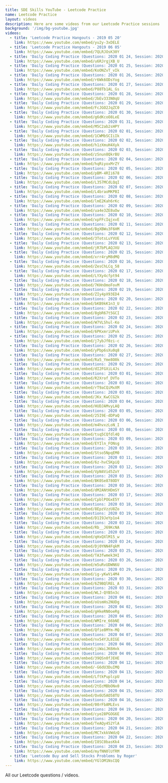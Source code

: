 ```yaml
---
title: SDE Skills YouTube - Leetcode Practice
name: Leetcode Practice
layout: videos
description: Here are some videos from our Leetcode Practice sessions
background: '/img/bg-youtube.jpg'
videos:
  - title: 'Leetcode Practice Hangouts - 2019 05 20'
    link: https://www.youtube.com/embed/yu2y-3xDELE	
  - title: 'Leetcode Practice Hangouts - 2019 06 05'
    link: https://www.youtube.com/embed/7QLRJOsK30Y	
  - title: 'Daily Coding Practice (Questions: 2020 01 24, Session: 2020 01 25)'
    link: https://www.youtube.com/embed/u6RJrgjXB_U
  - title: 'Daily Coding Practice (Questions: 2020 01 25, Session: 2020 01 26)'
    link: https://www.youtube.com/embed/KoONZvT_vIk
  - title: 'Daily Coding Practice (Questions: 2020 01 26, Session: 2020 01 27)'
    link: https://www.youtube.com/embed/r6Wk6ODsYog
  - title: 'Daily Coding Practice (Questions: 2020 01 27, Session: 2020 01 28)'
    link: https://www.youtube.com/embed/P88Tb1AL_Gs
  - title: 'Daily Coding Practice (Questions: 2020 01 28, Session: 2020 01 29)'
    link: https://www.youtube.com/embed/JbEv333N0qU
  - title: 'Daily Coding Practice (Questions: 2020 01 29, Session: 2020 01 30)'
    link: https://www.youtube.com/embed/FcJGO2JqZC0
  - title: 'Daily Coding Practice (Questions: 2020 01 30, Session: 2020 01 31)'
    link: https://www.youtube.com/embed/g6dKcoO8LeE
  - title: 'Daily Coding Practice (Questions: 2020 01 31, Session: 2020 02 01)'
    link: https://www.youtube.com/embed/M5C2ab2sHPY
  - title: 'Daily Coding Practice (Questions: 2020 02 01, Session: 2020 02 02)'
    link: https://www.youtube.com/embed/1CWMbSCIiIk
  - title: 'Daily Coding Practice (Questions: 2020 02 02, Session: 2020 02 03)'
    link: https://www.youtube.com/embed/h1zXmuH4Xyk
  - title: 'Daily Coding Practice (Questions: 2020 02 03, Session: 2020 02 04)'
    link: https://www.youtube.com/embed/zSnun8QkrBU
  - title: 'Daily Coding Practice (Questions: 2020 02 04, Session: 2020 02 05)'
    link: https://www.youtube.com/embed/hqRiyoxMrZY
  - title: 'Daily Coding Practice (Questions: 2020 02 05, Session: 2020 02 06)'
    link: https://www.youtube.com/embed/pBM-4RIi678
  - title: 'Daily Coding Practice (Questions: 2020 02 06, Session: 2020 02 07)'
    link: https://www.youtube.com/embed/L357MCdLQqI
  - title: 'Daily Coding Practice (Questions: 2020 02 07, Session: 2020 02 08)'
    link: https://www.youtube.com/embed/L4braoMKPBI
  - title: 'Daily Coding Practice (Questions: 2020 02 08, Session: 2020 02 09)'
    link: https://www.youtube.com/embed/lmE2Kah6rKc
  - title: 'Daily Coding Practice (Questions: 2020 02 09, Session: 2020 02 10)'
    link: https://www.youtube.com/embed/ua4e3ZE8uOw
  - title: 'Daily Coding Practice (Questions: 2020 02 10, Session: 2020 02 11)'
    link: https://www.youtube.com/embed/xpFFcIqjxvE
  - title: 'Daily Coding Practice (Questions: 2020 02 11, Session: 2020 02 12)'
    link: https://www.youtube.com/embed/BgXBWu3F6HM
  - title: 'Daily Coding Practice (Questions: 2020 02 12, Session: 2020 02 13)'
    link: https://www.youtube.com/embed/3TotsLuYVUE
  - title: 'Daily Coding Practice (Questions: 2020 02 13, Session: 2020 02 14)'
    link: https://www.youtube.com/embed/jR7bPLAQJXU
  - title: 'Daily Coding Practice (Questions: 2020 02 15, Session: 2020 02 16)'
    link: https://www.youtube.com/embed/xrr4ryM8dMQ
  - title: 'Daily Coding Practice (Questions: 2020 02 16, Session: 2020 02 17)'
    link: https://www.youtube.com/embed/ZesChLCq_58
  - title: 'Daily Coding Practice (Questions: 2020 02 17, Session: 2020 02 18)'
    link: https://www.youtube.com/embed/LYXy4cfpt94
  - title: 'Daily Coding Practice (Questions: 2020 02 18, Session: 2020 02 19)'
    link: https://www.youtube.com/embed/7KHnOmoFovM
  - title: 'Daily Coding Practice (Questions: 2020 02 19, Session: 2020 02 20)'
    link: https://www.youtube.com/embed/ZIy4pX93ED4
  - title: 'Daily Coding Practice (Questions: 2020 02 20, Session: 2020 02 21)'
    link: https://www.youtube.com/embed/bKB9kK1n3_U
  - title: 'Daily Coding Practice (Questions: 2020 02 22, Session: 2020 02 23)'
    link: https://www.youtube.com/embed/8gbR67t5GCI
  - title: 'Daily Coding Practice (Questions: 2020 02 23, Session: 2020 02 24)'
    link: https://www.youtube.com/embed/W7VLShul-Ko
  - title: 'Daily Coding Practice (Questions: 2020 02 24, Session: 2020 02 25)'
    link: https://www.youtube.com/embed/6PKxmriUPxk
  - title: 'Daily Coding Practice (Questions: 2020 02 25, Session: 2020 02 26)'
    link: https://www.youtube.com/embed/j7ybJf0zi-c
  - title: 'Daily Coding Practice (Questions: 2020 02 26, Session: 2020 02 27)'
    link: https://www.youtube.com/embed/yPbp6sXu0q8
  - title: 'Daily Coding Practice (Questions: 2020 02 27, Session: 2020 02 28)'
    link: https://www.youtube.com/embed/Ra5_Yme8O0k
  - title: 'Daily Coding Practice (Questions: 2020 02 29, Session: 2020 03 01)'
    link: https://www.youtube.com/embed/dI2FGXiL4Js
  - title: 'Daily Coding Practice (Questions: 2020 03 01, Session: 2020 03 02)'
    link: https://www.youtube.com/embed/R2Xrof_DVTo
  - title: 'Daily Coding Practice (Questions: 2020 03 02, Session: 2020 03 03)'
    link: https://www.youtube.com/embed/rT9aCQiMxXM
  - title: 'Daily Coding Practice (Questions: 2020 03 03, Session: 2020 03 04)'
    link: https://www.youtube.com/embed/JKx_KwCCG2k
  - title: 'Daily Coding Practice (Questions: 2020 03 04, Session: 2020 03 05)'
    link: https://www.youtube.com/embed/HUDJAMvyLAQ
  - title: 'Daily Coding Practice (Questions: 2020 03 05, Session: 2020 03 06)'
    link: https://www.youtube.com/embed/25I9E-dDPaQ
  - title: 'Daily Coding Practice (Questions: 2020 03 06, Session: 2020 03 08)'
    link: https://www.youtube.com/embed/m4hvxzLoN_I
  - title: 'Daily Coding Practice (Questions: 2020 03 08, Session: 2020 03 09)'
    link: https://www.youtube.com/embed/tsq5CQfdl4Q
  - title: 'Daily Coding Practice (Questions: 2020 03 09, Session: 2020 03 10)'
    link: https://www.youtube.com/embed/EYIln_FONsg
  - title: 'Daily Coding Practice (Questions: 2020 03 10, Session: 2020 03 11)'
    link: https://www.youtube.com/embed/Stso5NpqEM0
  - title: 'Daily Coding Practice (Questions: 2020 03 11, Session: 2020 03 12)'
    link: https://www.youtube.com/embed/6z-hvC5KpiQ
  - title: 'Daily Coding Practice (Questions: 2020 03 12, Session: 2020 03 13)'
    link: https://www.youtube.com/embed/VpN4Vid5ZoY
  - title: 'Daily Coding Practice (Questions: 2020 03 15, Session: 2020 03 16)'
    link: https://www.youtube.com/embed/BK0Se878ODY
  - title: 'Daily Coding Practice (Questions: 2020 03 16, Session: 2020 03 17)'
    link: https://www.youtube.com/embed/dM2ANtHDmSY
  - title: 'Daily Coding Practice (Questions: 2020 03 17, Session: 2020 03 18)'
    link: https://www.youtube.com/embed/CpblPOGxE5Y
  - title: 'Daily Coding Practice (Questions: 2020 03 18, Session: 2020 03 19)'
    link: https://www.youtube.com/embed/8EpzVzzU8Zo
  - title: 'Daily Coding Practice (Questions: 2020 03 19, Session: 2020 03 20)'
    link: https://www.youtube.com/embed/D1I9JeYp1o4
  - title: 'Daily Coding Practice (Questions: 2020 03 22, Session: 2020 03 23)'
    link: https://www.youtube.com/embed/Rb__J69KcNA
  - title: 'Daily Coding Practice (Questions: 2020 03 23, Session: 2020 03 24)'
    link: https://www.youtube.com/embed/qHxQXlM15_w
  - title: 'Daily Coding Practice (Questions: 2020 03 24, Session: 2020 03 25)'
    link: https://www.youtube.com/embed/Dj0YNN4FqkM
  - title: 'Daily Coding Practice (Questions: 2020 03 25, Session: 2020 03 26)'
    link: https://www.youtube.com/embed/TA3fwmek3HI
  - title: 'Daily Coding Practice (Questions: 2020 03 26, Session: 2020 03 27)'
    link: https://www.youtube.com/embed/m5uRvUDWN6U
  - title: 'Daily Coding Practice (Questions: 2020 03 29, Session: 2020 03 30)'
    link: https://www.youtube.com/embed/ig-yKwVi4M4
  - title: 'Daily Coding Practice (Questions: 2020 03 30, Session: 2020 03 31)'
    link: https://www.youtube.com/embed/6Z9BQlREL_A
  - title: 'Daily Coding Practice (Questions: 2020 03 31, Session: 2020 04 01)'
    link: https://www.youtube.com/embed/WLJ-QYB5n3c
  - title: 'Daily Coding Practice (Questions: 2020 04 01, Session: 2020 04 02)'
    link: https://www.youtube.com/embed/oUsmHs2NUDg
  - title: 'Daily Coding Practice (Questions: 2020 04 02, Session: 2020 04 03)'
    link: https://www.youtube.com/embed/gHkeRN0oeRg
  - title: 'Daily Coding Practice (Questions: 2020 04 05, Session: 2020 04 06)'
    link: https://www.youtube.com/embed/WMIre_66bNE
  - title: 'Daily Coding Practice (Questions: 2020 04 06, Session: 2020 04 07)'
    link: https://www.youtube.com/embed/Qfie8MYm-MQ
  - title: 'Daily Coding Practice (Questions: 2020 04 07, Session: 2020 04 08)'
    link: https://www.youtube.com/embed/nx54YJL8IGE
  - title: 'Daily Coding Practice (Questions: 2020 04 08, Session: 2020 04 09)'
    link: https://www.youtube.com/embed/jiWaiJK6Hxk
  - title: 'Daily Coding Practice (Questions: 2020 04 09, Session: 2020 04 10)'
    link: https://www.youtube.com/embed/39QSn0fJEHE
  - title: 'Daily Coding Practice (Questions: 2020 04 12, Session: 2020 04 13)'
    link: https://www.youtube.com/embed/-G6dU3DuIMQ
  - title: 'Daily Coding Practice (Questions: 2020 04 13, Session: 2020 04 14)'
    link: https://www.youtube.com/embed/LftkPuplcpU
  - title: 'Daily Coding Practice (Questions: 2020 04 14, Session: 2020 04 15)'
    link: https://www.youtube.com/embed/2tEcMBbONx0
  - title: 'Daily Coding Practice (Questions: 2020 04 15, Session: 2020 04 16)'
    link: https://www.youtube.com/embed/Ox6U5AO58TU
  - title: 'Daily Coding Practice (Questions: 2020 04 16, Session: 2020 04 17)'
    link: https://www.youtube.com/embed/00rFbAMLEvs
  - title: 'Daily Coding Practice (Questions: 2020 04 19, Session: 2020 04 20)'
    link: https://www.youtube.com/embed/cye28PGOG6E
  - title: 'Daily Coding Practice (Questions: 2020 04 20, Session: 2020 04 21)'
    link: https://www.youtube.com/embed/TeAQy452YlA
  - title: 'Daily Coding Practice (Questions: 2020 04 21, Session: 2020 04 22)'
    link: https://www.youtube.com/embed/MC7xkkVWdzQ
  - title: 'Daily Coding Practice (Questions: 2020 04 22, Session: 2020 04 23)'
    link: https://www.youtube.com/embed/I8SC0basKk4
  - title: 'Daily Coding Practice (Questions: 2020 04 23, Session: 2020 04 24)'
    link: https://www.youtube.com/embed/myfNN0lUfRM
  - title: 'Leetcode Buy and Sell Stocks Problems by Roger'
    link: https://www.youtube.com/embed/YGlOM1NsCQQ
---
```

All our Leetcode questions / videos.